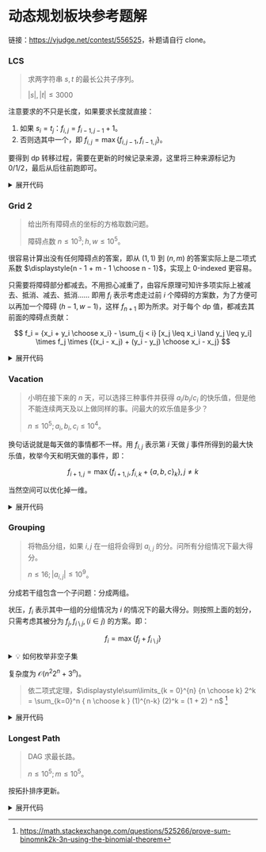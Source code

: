 # 动态规划板块参考题解

链接：<https://vjudge.net/contest/556525>，补题请自行 clone。

### LCS
> 求两字符串 $s, t$ 的最长公共子序列。
>
> $|s|, |t| \leq 3000$

注意要求的不只是长度，如果要求长度就直接：

1. 如果 $s_i = t_j$：$f_{i, j} = f_{i - 1, j - 1} + 1$。
2. 否则选其中一个，即 $f_{i, j} = \max\{ f_{i, j - 1}, f_{i - 1, j} \}$。

要得到 dp 转移过程，需要在更新的时候记录来源，这里将三种来源标记为 $0 / 1 / 2$，最后从后往前跑即可。

<details><summary>展开代码</summary>

```cpp
#include <bits/stdc++.h>

using ll = long long;

int main() {
    std::cin.tie(nullptr)->sync_with_stdio(false);
    
    std::string s, t;
    std::cin >> s >> t;
    
    int n = s.size(), m = t.size();
    std::vector f(n + 1, std::vector<int>(m + 1, 0));
    std::vector pre(n + 1, std::vector<int>(m + 1, -1));
    
    for (int i = 1; i <= n; i++) {
        for (int j = 1; j <= m; j++) {
            if (s[i - 1] == t[j - 1]) {
                f[i][j] = f[i - 1][j - 1] + 1;
                pre[i][j] = 0;
            } else {
                int f1 = f[i - 1][j];
                int f2 = f[i][j - 1];
                if (f1 > f2) {
                    pre[i][j] = 1;
                } else {
                    pre[i][j] = 2;
                }
                f[i][j] = std::max(f1, f2);
            }
        }
    }
    
    int i = n, j = m;
    
    std::string ans;
    while (~i && ~j) {
        if (int p = pre[i][j]; p == 0) {
            ans += s[i - 1];
            i -= 1;
            j -= 1;
        } else if (p == 1) {
            i -= 1;
        } else if (p == 2) {
            j -= 1;
        } else {
            break;
        }
    }
    
    std::reverse(ans.begin(), ans.end());
    std::cout << ans << '\n';
    
    return 0;
}
```

</details>

### Grid 2
> 给出所有障碍点的坐标的方格取数问题。
>
> 障碍点数 $n \leq 10^3; h, w \leq 10^5$。

很容易计算出没有任何障碍点的答案，即从 $(1, 1)$ 到 $(n, m)$ 的答案实际上是二项式系数 $\displaystyle{n - 1 + m - 1 \choose n - 1}$，实现上 $0$-indexed 更容易。

只需要将障碍部分都减去。不用担心减重了，由容斥原理可知许多项实际上被减去、抵消、减去、抵消…… 即用 $f_i$ 表示考虑走过前 $i$ 个障碍的方案数，为了方便可以再加一个障碍 $(h - 1, w - 1)$，这样 $f_{n + 1}$ 即为所求。对于每个 dp 值，都减去其前面的障碍点贡献：

$$
f_i = {x_i + y_i \choose x_i} - \sum_{j < i} [x_j \leq x_i \land y_j \leq y_i] \times f_j \times {(x_i - x_j) + (y_i - y_j) \choose x_i - x_j}
$$

<details><summary>展开代码</summary>

```cpp
#include <bits/stdc++.h>

using ll = long long;

int main() {
    std::cin.tie(nullptr)->sync_with_stdio(false);
    
    int h, w, n;
    std::cin >> h >> w >> n;
    
    std::vector p(n, std::pair{0, 0});

    for (auto &[x, y] : p) {
        std::cin >> x >> y;
        x -= 1, y -= 1;
    }
    
    p.emplace_back(h - 1, w - 1);
    
    const int N = 200001;
    const int mod = 1000000007;
    std::vector<int> fac(N, 0), inv(N, 0), ifc(N, 0);
    fac[0] = fac[1] = inv[0] = inv[1] = ifc[0] = ifc[1] = 1;
    
    for (int i = 2; i < N; i++) {
        fac[i] = (ll) fac[i - 1] * i % mod;
        inv[i] = ((ll) mod - mod / i) % mod * inv[mod % i] % mod;
        ifc[i] = (ll) ifc[i - 1] * inv[i] % mod;
    }
    
    auto binom = [&](int n, int m) -> ll {
        if (n < m || m < 0) return 0ll;
        return (ll) fac[n] * ifc[m] % mod * ifc[n - m] % mod;
    };
    
    std::vector f(n + 1, 0);
    std::sort(p.begin(), p.end());
    
    for (int i = 0; i < n + 1; i++) {
        auto [x, y] = p[i];
        f[i] = binom(x + y, x);
        for (int j = 0; j < i; j++) {
            auto [nx, ny] = p[j];
            if (x >= nx && y >= ny) {
                f[i] = ((ll) f[i] - (ll) f[j] * binom(x - nx + y - ny, x - nx) % mod + mod) % mod;
            }
        }
    }
    
    std::cout << f[n] << '\n';
    return 0;
}
```
</details>

### Vacation

> 小明在接下来的 $n$ 天，可以选择三种事件并获得 $a_i / b_i / c_i$ 的快乐值，但是他不能连续两天及以上做同样的事。问最大的欢乐值是多少？
>
> $n \leq 10^5; a_i, b_i, c_i \leq 10^4$。

换句话说就是每天做的事情都不一样。用 $f_{i, j}$ 表示第 $i$ 天做 $j$ 事件所得到的最大快乐值，枚举今天和明天做的事件，即：

$$
f_{i + 1, j} = \max\{ f_{i + 1, j}, f_{i, k} + \{a, b, c\}_k \}, j \ne k
$$

当然空间可以优化掉一维。

<details><summary>展开代码</summary>

```cpp
#include <bits/stdc++.h>

using ll = long long;

int main() {
    std::cin.tie(nullptr)->sync_with_stdio(false);
    
    int n;
    std::cin >> n;
    
    std::array<int, 3> f{};
    
    for (int i = 0; i < n; i++) {
        std::array<int, 3> c{};
        for (int &i : c) std::cin >> i;
        std::array<int, 3> nf{};
        for (int j = 0; j < 3; j++) {
            for (int k = 0; k < 3; k++) if (j != k) {
                nf[j] = std::max(nf[j], f[k] + c[j]);
            }
        }
        f = nf;
    }
    
    std::cout << *std::max_element(f.begin(), f.end()) << '\n';
    
    return 0;
}
```

</details>


### Grouping
> 将物品分组，如果 $i, j$ 在一组将会得到 $a_{i, j}$ 的分。问所有分组情况下最大得分。
>
> $n \leq 16; |a_{i, j}| \leq 10^9$。

分成若干组包含一个子问题：分成两组。

状压，$f_i$ 表示其中一组的分组情况为 $i$ 的情况下的最大得分。则按照上面的划分，只需考虑其被分为 $f_j, f_{i \setminus j}, \,(i \in j)$ 的方案。即：

$$
f_i = \max\{f_j + f_{i \setminus j}\}
$$

<details><summary>💡 如何枚举非空子集</summary>

> ```cpp
> for (int j = i; j; --j &= i) { }
> ```
>
> 当然，本题需要非空、真子集，因此初始 `int j = i & (i - 1)` （抹去最后一个 $0$）。

</details>

复杂度为 $\mathcal O(n^2 2^n + 3^n)$。

> 依二项式定理，$\displaystyle\sum\limits_{k = 0}^{n} {n \choose k} 2^k = \sum_{k=0}^n { n \choose k } (1)^{n-k} (2)^k = (1 + 2) ^ n$ [^1]
> [^1]: <https://math.stackexchange.com/questions/525266/prove-sum-binomnk2k-3n-using-the-binomial-theorem>

<details><summary>展开代码</summary>

```cpp
#include <bits/stdc++.h>

using ll = long long;

int main() {
    std::cin.tie(nullptr)->sync_with_stdio(false);

    int n;
    std::cin >> n;

    std::vector g(n, std::vector(n, 0));
    for (auto &i : g) for (auto &j : i) std::cin >> j;

    std::vector f(1 << n, -1LL);
    f[0] = 0;
    std::cout << [&, dp{[&](auto &&self, int i) -> ll {
        if (~f[i]) return f[i];
        f[i] = 0;
        for (int j = 0; j < n; j++) if (i >> j & 1) {
            for (int k = j + 1; k < n; k++) if (i >> k & 1) {
                f[i] += g[j][k];
            }
        }
        for (int j = i & (i - 1); j; --j &= i) {
            f[i] = std::max(f[i], self(self, j) + self(self, i ^ j));
        }
        return f[i];
    }}]{
        return dp(dp, (1 << n) - 1);
    }();

    return 0;
}
```

</details>

### Longest Path
> DAG 求最长路。
>
> $n \leq 10^5; m \leq 10^5$。

按拓扑排序更新。

<details><summary>展开代码</summary>

```cpp
#include <bits/stdc++.h>

using ll = long long;

int main() {
    std::cin.tie(nullptr)->sync_with_stdio(false);
    
    int n, m;
    std::cin >> n >> m;
    std::vector<std::vector<int>> g(n + 1);
    std::vector<int> deg(n + 1);
    
    for (int i = 0; i < m; i++) {
        int x, y;
        std::cin >> x >> y;
        g[x].push_back(y);
        deg[y] += 1;
    }
    
    std::queue<int> q;
    std::vector<int> f(n + 1, 0);
    
    for (int i = 1; i <= n; i++) if (!deg[i]) q.push(i);
    while (!q.empty()) {
        int u = q.front(); q.pop();
        for (auto &v : g[u]) {
            f[v] = f[u] + 1;
            if (!--deg[v]) q.push(v);
        }
    }
    
    std::cout << *std::max_element(f.begin(), f.end()) << '\n';
    
    return 0;
}
```

</details>
